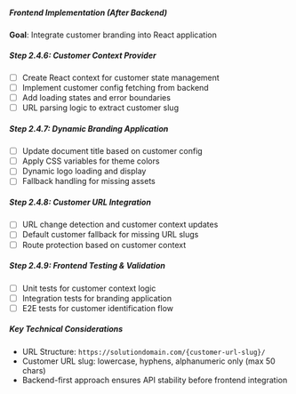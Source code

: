 ##### Frontend Implementation (After Backend)

**Goal**: Integrate customer branding into React application

##### Step 2.4.6: Customer Context Provider

- [ ] Create React context for customer state management
- [ ] Implement customer config fetching from backend
- [ ] Add loading states and error boundaries
- [ ] URL parsing logic to extract customer slug

##### Step 2.4.7: Dynamic Branding Application

- [ ] Update document title based on customer config
- [ ] Apply CSS variables for theme colors
- [ ] Dynamic logo loading and display
- [ ] Fallback handling for missing assets

##### Step 2.4.8: Customer URL Integration

- [ ] URL change detection and customer context updates
- [ ] Default customer fallback for missing URL slugs
- [ ] Route protection based on customer context

##### Step 2.4.9: Frontend Testing & Validation

- [ ] Unit tests for customer context logic
- [ ] Integration tests for branding application
- [ ] E2E tests for customer identification flow

##### Key Technical Considerations

- URL Structure: `https://solutiondomain.com/{customer-url-slug}/`
- Customer URL slug: lowercase, hyphens, alphanumeric only (max 50 chars)
- Backend-first approach ensures API stability before frontend integration

